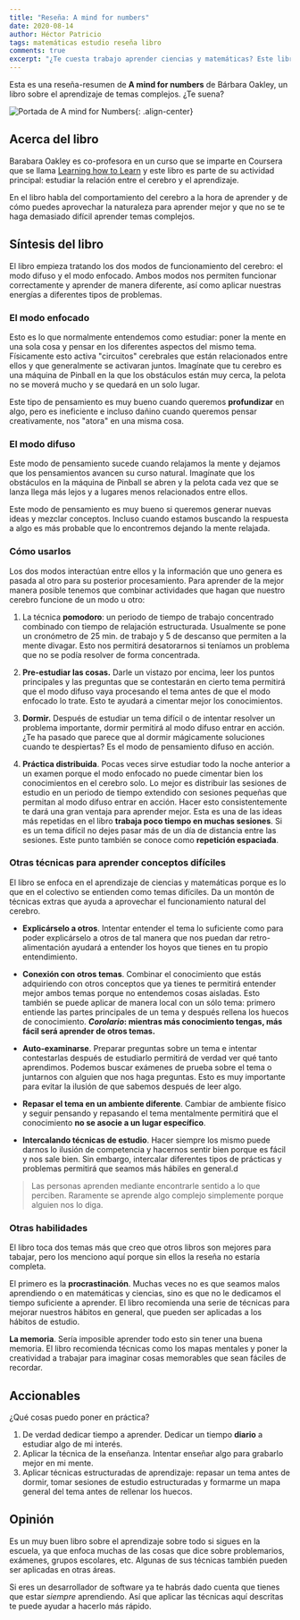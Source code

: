 ```yaml
---
title: "Reseña: A mind for numbers"
date: 2020-08-14
author: Héctor Patricio
tags: matemáticas estudio reseña libro
comments: true
excerpt: "¿Te cuesta trabajo aprender ciencias y matemáticas? Este libro de Barbara Oakley tiene consejos bastante interesantes."
---
```


Esta es una reseña-resumen de **A mind for numbers** de Bárbara Oakley, un libro sobre el aprendizaje de temas  complejos. ¿Te suena?

![Portada de A mind for Numbers](https://m.media-amazon.com/images/I/41jOvUQ+dhL.jpg){: .align-center}

## Acerca del libro

Barabara Oakley es co-profesora en un curso que se imparte en Coursera que se llama [Learning how to Learn](https://www.coursera.org/learn/learning-how-to-learn) y este libro es parte de su actividad principal: estudiar la relación entre el cerebro y el aprendizaje.

En el libro habla del comportamiento del cerebro a la hora de aprender y de cómo puedes aprovechar la naturaleza para aprender mejor y que no se te haga demasiado difícil aprender temas complejos.

## Síntesis del libro

El libro empieza tratando los dos modos de funcionamiento del cerebro: el modo difuso y el modo enfocado. Ambos modos nos permiten funcionar correctamente y aprender de manera diferente, así como aplicar nuestras energías a diferentes tipos de problemas.

### El modo enfocado

Esto es lo que normalmente entendemos como estudiar: poner la mente en una sola cosa y pensar en los diferentes aspectos del mismo tema. Físicamente esto activa "circuitos" cerebrales que están relacionados entre ellos y que generalmente se activaran juntos. Imagínate que tu cerebro es una máquina de Pinball en la que los obstáculos están muy cerca, la pelota no se moverá mucho y se quedará en un solo lugar.

Este tipo de pensamiento es muy bueno cuando queremos **profundizar** en algo, pero es ineficiente e incluso dañino cuando queremos pensar creativamente, nos "atora" en una misma cosa.

### El modo difuso

Este modo de pensamiento sucede cuando relajamos la mente y dejamos que los pensamientos avancen su curso natural. Imagínate que los obstáculos en la máquina de Pinball se abren y la pelota cada vez que se lanza llega más lejos y a lugares menos relacionados entre ellos.

Este modo de pensamiento es muy bueno si queremos generar nuevas ideas y mezclar conceptos. Incluso cuando estamos buscando la respuesta a algo es más probable que lo encontremos dejando la mente relajada.

### Cómo usarlos

Los dos modos interactúan entre ellos y la información que uno genera es pasada al otro para su posterior procesamiento. Para aprender de la mejor manera posible tenemos que combinar actividades que hagan que nuestro cerebro funcione de un modo u otro:

1. La técnica **pomodoro**: un periodo de tiempo de trabajo concentrado combinado con tiempo de relajación estructurada. Usualmente se pone un cronómetro de 25 min. de trabajo y 5 de descanso que permiten a la mente divagar. Esto nos permitirá desatorarnos si teníamos un problema que no se podía resolver de forma concentrada.

2. **Pre-estudiar las cosas.** Darle un vistazo por encima, leer los puntos principales y las preguntas que se contestarán en cierto tema permitirá que el modo difuso vaya procesando el tema antes de que el modo enfocado lo trate. Esto te ayudará a cimentar mejor los conocimientos.

3. **Dormir.** Después de estudiar un tema difícil o de intentar resolver un problema importante, dormir permitirá al modo difuso entrar en acción. ¿Te ha pasado que parece que al dormir mágicamente soluciones cuando te despiertas? Es el modo de pensamiento difuso en acción.

4. **Práctica distribuida**. Pocas veces sirve estudiar todo la noche anterior a un examen porque el modo enfocado no puede cimentar bien los conocimientos en el cerebro solo. Lo mejor es distribuir las sesiones de estudio en un periodo de tiempo extendido con sesiones pequeñas que permitan al modo difuso entrar en acción. Hacer esto consistentemente te dará una gran ventaja para aprender mejor. Esta es una de las ideas más repetidas en el libro **trabaja poco tiempo en muchas sesiones**. Si es un tema difícil no dejes pasar más de un día de distancia entre las sesiones. Este punto también se conoce como **repetición espaciada**.

### Otras técnicas para aprender conceptos difíciles

El libro se enfoca en el aprendizaje de ciencias y matemáticas porque es lo que en el colectivo se entienden como temas difíciles. Da un montón de técnicas extras que ayuda a aprovechar el funcionamiento  natural del cerebro.

* **Explicárselo a otros**. Intentar entender el tema lo suficiente como para poder explicárselo a otros de tal manera que nos puedan dar retro-alimentación ayudará a entender los hoyos que tienes en tu propio entendimiento.

* **Conexión con otros temas**. Combinar el conocimiento que estás adquiriendo con otros conceptos que ya tienes te permitirá entender mejor ambos temas porque no entendemos cosas aisladas. Esto también se puede aplicar de manera local con un sólo tema: primero entiende las partes principales de un tema y después rellena los huecos de conocimiento. **_Corolario_: mientras más conocimiento tengas, más fácil será aprender de otros temas.**

* **Auto-examinarse**. Preparar preguntas sobre un tema e intentar contestarlas después de estudiarlo permitirá de verdad ver qué tanto aprendimos. Podemos buscar exámenes de prueba sobre el tema o juntarnos con alguien que nos haga preguntas. Esto es muy importante para evitar la ilusión de que sabemos después de leer algo.

* **Repasar el tema en un ambiente diferente**. Cambiar de ambiente físico y seguir pensando y repasando el tema mentalmente permitirá que el conocimiento **no se asocie a un lugar específico**.

* **Intercalando técnicas de estudio**. Hacer siempre los mismo puede darnos lo ilusión de competencia y hacernos sentir bien porque es fácil y nos sale bien. Sin embargo, intercalar diferentes tipos de prácticas y problemas permitirá que seamos más hábiles en general.d

> Las personas aprenden mediante encontrarle sentido a lo que perciben. Raramente se aprende algo complejo simplemente porque alguien nos lo diga.

### Otras habilidades

El libro toca dos temas más que creo que otros libros son mejores para tabajar, pero los menciono aquí porque sin ellos la reseña no estaría completa. 

El primero es la **procrastinación**. Muchas veces no es que seamos malos aprendiendo o en matemáticas y ciencias, sino es que no le dedicamos el tiempo suficiente a aprender. El libro recomienda una serie de técnicas para mejorar nuestros hábitos en general, que pueden ser aplicadas a los hábitos de estudio.

**La memoria**. Sería imposible aprender todo esto sin tener una buena memoria. El libro recomienda técnicas como los mapas mentales y poner la creatividad a trabajar para imaginar cosas memorables que sean fáciles de recordar.

## Accionables

¿Qué cosas puedo poner en práctica?

1. De verdad dedicar tiempo a aprender. Dedicar un tiempo **diario** a estudiar algo de mi interés.
2. Aplicar la técnica de la enseñanza. Intentar enseñar algo para grabarlo mejor en mi mente.
3. Aplicar técnicas estructuradas de aprendizaje: repasar un tema antes de dormir, tomar sesiones de estudio estructuradas y formarme un mapa general del tema antes de rellenar los huecos.

## Opinión

Es un muy buen libro sobre el aprendizaje sobre todo si sigues en la escuela, ya que enfoca muchas de las cosas que dice sobre problemarios, exámenes, grupos escolares, etc. Algunas de sus técnicas también pueden ser aplicadas en otras áreas.

Si eres un desarrollador de software ya te habrás dado cuenta que tienes que estar _siempre_ aprendiendo. Así que aplicar las técnicas aquí descritas te puede ayudar a hacerlo más rápido.